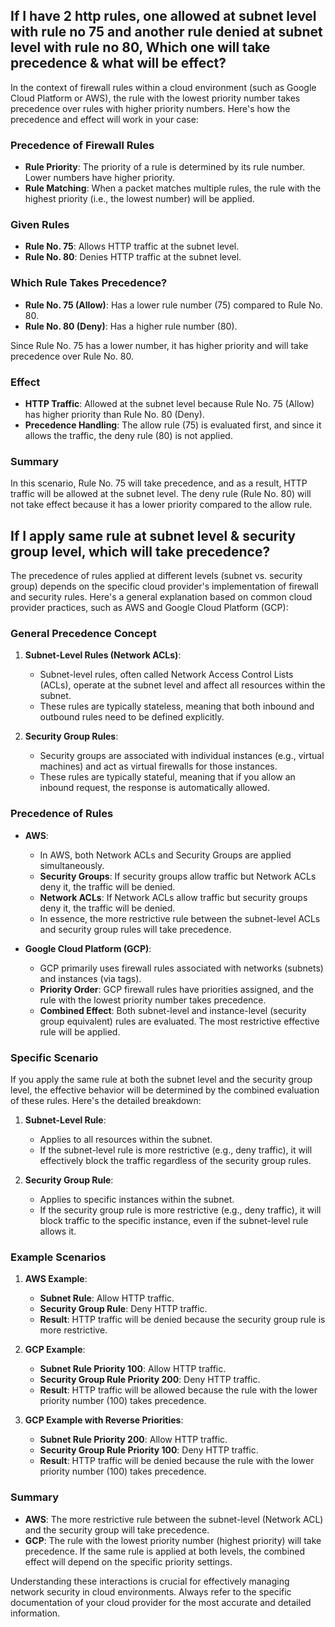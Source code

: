 ## If I have 2 http rules, one allowed at subnet level with rule no 75 and another rule denied at subnet level with rule no 80, Which one will take precedence & what will be effect?
In the context of firewall rules within a cloud environment (such as Google Cloud Platform or AWS), the rule with the lowest priority number takes precedence over rules with higher priority numbers. Here's how the precedence and effect will work in your case:

### Precedence of Firewall Rules

- **Rule Priority**: The priority of a rule is determined by its rule number. Lower numbers have higher priority.
- **Rule Matching**: When a packet matches multiple rules, the rule with the highest priority (i.e., the lowest number) will be applied.

### Given Rules

- **Rule No. 75**: Allows HTTP traffic at the subnet level.
- **Rule No. 80**: Denies HTTP traffic at the subnet level.

### Which Rule Takes Precedence?

- **Rule No. 75 (Allow)**: Has a lower rule number (75) compared to Rule No. 80.
- **Rule No. 80 (Deny)**: Has a higher rule number (80).

Since Rule No. 75 has a lower number, it has higher priority and will take precedence over Rule No. 80.

### Effect

- **HTTP Traffic**: Allowed at the subnet level because Rule No. 75 (Allow) has higher priority than Rule No. 80 (Deny).
- **Precedence Handling**: The allow rule (75) is evaluated first, and since it allows the traffic, the deny rule (80) is not applied.

### Summary

In this scenario, Rule No. 75 will take precedence, and as a result, HTTP traffic will be allowed at the subnet level. The deny rule (Rule No. 80) will not take effect because it has a lower priority compared to the allow rule.

## If I apply same rule at subnet level & security group level, which will take precedence?
The precedence of rules applied at different levels (subnet vs. security group) depends on the specific cloud provider's implementation of firewall and security rules. Here's a general explanation based on common cloud provider practices, such as AWS and Google Cloud Platform (GCP):

### General Precedence Concept

1. **Subnet-Level Rules (Network ACLs)**:
   - Subnet-level rules, often called Network Access Control Lists (ACLs), operate at the subnet level and affect all resources within the subnet.
   - These rules are typically stateless, meaning that both inbound and outbound rules need to be defined explicitly.

2. **Security Group Rules**:
   - Security groups are associated with individual instances (e.g., virtual machines) and act as virtual firewalls for those instances.
   - These rules are typically stateful, meaning that if you allow an inbound request, the response is automatically allowed.

### Precedence of Rules

- **AWS**:
  - In AWS, both Network ACLs and Security Groups are applied simultaneously.
  - **Security Groups**: If security groups allow traffic but Network ACLs deny it, the traffic will be denied.
  - **Network ACLs**: If Network ACLs allow traffic but security groups deny it, the traffic will be denied.
  - In essence, the more restrictive rule between the subnet-level ACLs and security group rules will take precedence.

- **Google Cloud Platform (GCP)**:
  - GCP primarily uses firewall rules associated with networks (subnets) and instances (via tags).
  - **Priority Order**: GCP firewall rules have priorities assigned, and the rule with the lowest priority number takes precedence.
  - **Combined Effect**: Both subnet-level and instance-level (security group equivalent) rules are evaluated. The most restrictive effective rule will be applied.

### Specific Scenario

If you apply the same rule at both the subnet level and the security group level, the effective behavior will be determined by the combined evaluation of these rules. Here's the detailed breakdown:

1. **Subnet-Level Rule**:
   - Applies to all resources within the subnet.
   - If the subnet-level rule is more restrictive (e.g., deny traffic), it will effectively block the traffic regardless of the security group rules.

2. **Security Group Rule**:
   - Applies to specific instances within the subnet.
   - If the security group rule is more restrictive (e.g., deny traffic), it will block traffic to the specific instance, even if the subnet-level rule allows it.

### Example Scenarios

1. **AWS Example**:
   - **Subnet Rule**: Allow HTTP traffic.
   - **Security Group Rule**: Deny HTTP traffic.
   - **Result**: HTTP traffic will be denied because the security group rule is more restrictive.

2. **GCP Example**:
   - **Subnet Rule Priority 100**: Allow HTTP traffic.
   - **Security Group Rule Priority 200**: Deny HTTP traffic.
   - **Result**: HTTP traffic will be allowed because the rule with the lower priority number (100) takes precedence.

3. **GCP Example with Reverse Priorities**:
   - **Subnet Rule Priority 200**: Allow HTTP traffic.
   - **Security Group Rule Priority 100**: Deny HTTP traffic.
   - **Result**: HTTP traffic will be denied because the rule with the lower priority number (100) takes precedence.

### Summary

- **AWS**: The more restrictive rule between the subnet-level (Network ACL) and the security group will take precedence.
- **GCP**: The rule with the lowest priority number (highest priority) will take precedence. If the same rule is applied at both levels, the combined effect will depend on the specific priority settings.

Understanding these interactions is crucial for effectively managing network security in cloud environments. Always refer to the specific documentation of your cloud provider for the most accurate and detailed information.